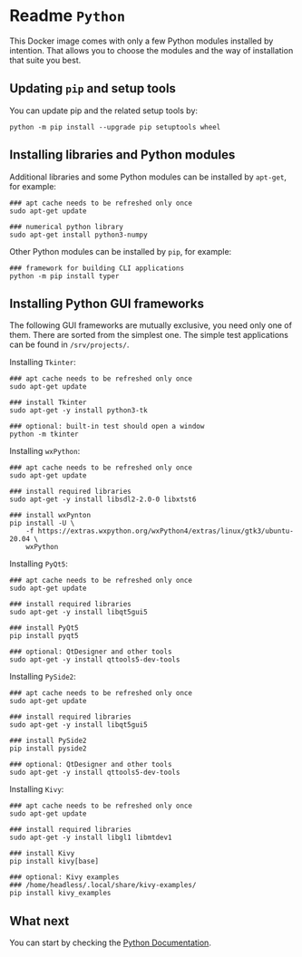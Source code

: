# Readme `Python`

This Docker image comes with only a few Python modules installed by intention. That allows you to choose the modules and the way of installation that suite you best.

## Updating `pip` and setup tools

You can update pip and the related setup tools by:

```shell
python -m pip install --upgrade pip setuptools wheel

```

## Installing libraries and Python modules

Additional libraries and some Python modules can be installed by `apt-get`, for example:

```shell
### apt cache needs to be refreshed only once
sudo apt-get update

### numerical python library
sudo apt-get install python3-numpy
```

Other Python modules can be installed by `pip`, for example:

```shell
### framework for building CLI applications
python -m pip install typer
```

## Installing Python GUI frameworks

The following GUI frameworks are mutually exclusive, you need only one of them. There are sorted from the simplest one. The simple test applications can be found in `/srv/projects/`.

Installing `Tkinter`:

```shell
### apt cache needs to be refreshed only once
sudo apt-get update

### install Tkinter
sudo apt-get -y install python3-tk

### optional: built-in test should open a window
python -m tkinter
```

Installing `wxPython`:

```shell
### apt cache needs to be refreshed only once
sudo apt-get update

### install required libraries
sudo apt-get -y install libsdl2-2.0-0 libxtst6

### install wxPynton
pip install -U \
    -f https://extras.wxpython.org/wxPython4/extras/linux/gtk3/ubuntu-20.04 \
    wxPython
```

Installing `PyQt5`:

```shell
### apt cache needs to be refreshed only once
sudo apt-get update

### install required libraries
sudo apt-get -y install libqt5gui5

### install PyQt5
pip install pyqt5

### optional: QtDesigner and other tools
sudo apt-get -y install qttools5-dev-tools
```

Installing `PySide2`:

```shell
### apt cache needs to be refreshed only once
sudo apt-get update

### install required libraries
sudo apt-get -y install libqt5gui5

### install PySide2
pip install pyside2

### optional: QtDesigner and other tools
sudo apt-get -y install qttools5-dev-tools
```

Installing `Kivy`:

```shell
### apt cache needs to be refreshed only once
sudo apt-get update

### install required libraries
sudo apt-get -y install libgl1 libmtdev1

### install Kivy
pip install kivy[base]

### optional: Kivy examples
### /home/headless/.local/share/kivy-examples/
pip install kivy_examples
```

## What next

You can start by checking the [Python Documentation](https://www.python.org/doc/).

